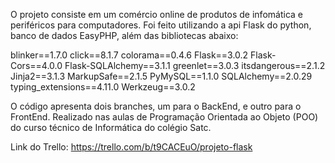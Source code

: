 O projeto consiste em um comércio online de produtos de infomática e periféricos para computadores. Foi feito utilizando a api Flask do python, banco de dados EasyPHP, além das bibliotecas abaixo:

blinker==1.7.0
click==8.1.7 
colorama==0.4.6
Flask==3.0.2 
Flask-Cors==4.0.0
Flask-SQLAlchemy==3.1.1 
greenlet==3.0.3 
itsdangerous==2.1.2 
Jinja2==3.1.3 
MarkupSafe==2.1.5 
PyMySQL==1.1.0
SQLAlchemy==2.0.29
typing_extensions==4.11.0 
Werkzeug==3.0.2

O código apresenta dois branches, um para o BackEnd, e outro para o FrontEnd.
Realizado nas aulas de Programação Orientada ao Objeto (POO) do curso técnico de Informática do colégio Satc.

Link do Trello: https://trello.com/b/t9CACEuO/projeto-flask
